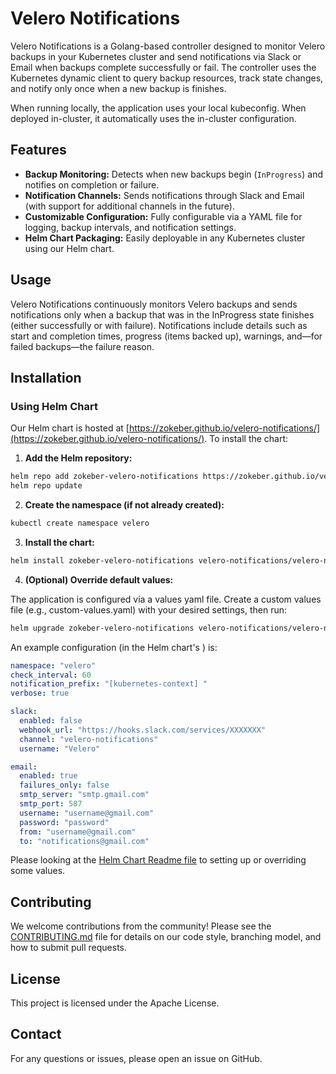 # Velero Notifications

Velero Notifications is a Golang-based controller designed to monitor Velero backups in your Kubernetes cluster and send notifications via Slack or Email when backups complete successfully or fail. The controller uses the Kubernetes dynamic client to query backup resources, track state changes, and notify only once when a new backup is finishes.

When running locally, the application uses your local kubeconfig. When deployed in-cluster, it automatically uses the in-cluster configuration.

## Features

- **Backup Monitoring:** Detects when new backups begin (`InProgress`) and notifies on completion or failure.
- **Notification Channels:** Sends notifications through Slack and Email (with support for additional channels in the future).
- **Customizable Configuration:** Fully configurable via a YAML file for logging, backup intervals, and notification settings.
- **Helm Chart Packaging:** Easily deployable in any Kubernetes cluster using our Helm chart.

## Usage

Velero Notifications continuously monitors Velero backups and sends notifications only when a backup that was in the InProgress state finishes (either successfully or with failure). Notifications include details such as start and completion times, progress (items backed up), warnings, and—for failed backups—the failure reason.

## Installation

### Using Helm Chart

Our Helm chart is hosted at [https://zokeber.github.io/velero-notifications/](https://zokeber.github.io/velero-notifications/). To install the chart:

1. **Add the Helm repository:**

```bash
helm repo add zokeber-velero-notifications https://zokeber.github.io/velero-notifications/
helm repo update
```

2. **Create the namespace (if not already created):**

```bash
kubectl create namespace velero
```

3. **Install the chart:**

```bash
helm install zokeber-velero-notifications velero-notifications/velero-notifications --namespace velero
```
4. **(Optional) Override default values:**

The application is configured via a values yaml file. Create a custom values file (e.g., custom-values.yaml) with your desired settings, then run:

```bash
helm upgrade zokeber-velero-notifications velero-notifications/velero-notifications --namespace velero -f custom-values.yaml
```

An example configuration (in the Helm chart's ) is:

```yaml
namespace: "velero"
check_interval: 60
notification_prefix: "[kubernetes-context] "
verbose: true

slack:
  enabled: false
  webhook_url: "https://hooks.slack.com/services/XXXXXXX"
  channel: "velero-notifications"
  username: "Velero"

email:
  enabled: true
  failures_only: false
  smtp_server: "smtp.gmail.com"
  smtp_port: 587
  username: "username@gmail.com"
  password: "password"
  from: "username@gmail.com"
  to: "notifications@gmail.com"
```

Please looking at the [Helm Chart Readme file](https://github.com/zokeber/velero-notifications/blob/main/charts/velero-notifications/README.md) to setting up or overriding some values.

## Contributing

We welcome contributions from the community! Please see the [CONTRIBUTING.md](CONTRIBUTING.md) file for details on our code style, branching model, and how to submit pull requests.

## License

This project is licensed under the Apache License.

## Contact

For any questions or issues, please open an issue on GitHub.